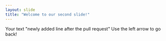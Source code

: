 ```yaml
---
layout: slide
title: "Welcome to our second slide!"
---
```

Your text
"newly added line after the pull request"
Use the left arrow to go back!
